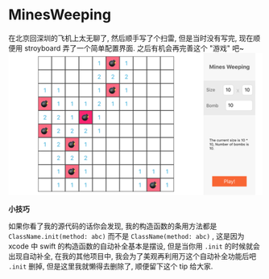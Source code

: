 # **MinesWeeping**



在北京回深圳的飞机上太无聊了, 然后顺手写了个扫雷, 但是当时没有写完, 现在顺便用 stroyboard 弄了一个简单配置界面. 之后有机会再完善这个 "游戏" 吧~
![](demo.png)


**小技巧**

如果你看了我的源代码的话你会发现, 我的构造函数的条用方法都是 `ClassName.init(method: abc)` 而不是 `ClassName(method: abc)` ,  这是因为xcode 中 swift 的构造函数的自动补全基本是摆设, 但是当你用 `.init` 的时候就会出现自动补全, 在我的其他项目中, 我会为了美观再利用万这个自动补全功能后吧 `.init` 删掉, 但是这里我就懒得去删除了, 顺便留下这个 tip 给大家.
